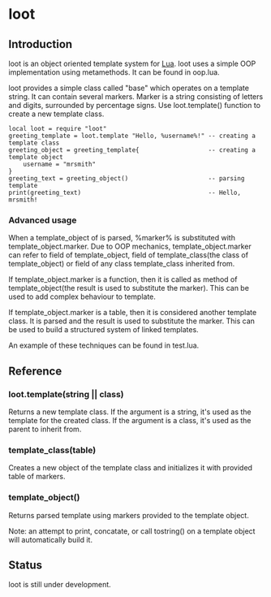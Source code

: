 # loot

## Introduction

loot is an object oriented template system for [Lua](http://www.lua.org/). loot uses a simple OOP implementation using metamethods. It can be found in oop.lua. 

loot provides a simple class called "base" which operates on a template string. It can contain several markers. Marker is a string consisting of letters and digits, surrounded by percentage signs. 
Use loot.template() function to create a new template class. 

    local loot = require "loot"
    greeting_template = loot.template "Hello, %username%!" -- creating a template class
    greeting_object = greeting_template{                   -- creating a template object
        username = "mrsmith"
    }
    greeting_text = greeting_object()                      -- parsing template
    print(greeting_text)                                   -- Hello, mrsmith!


### Advanced usage

When a template_object of is parsed, %marker% is substituted with template_object.marker. Due to OOP mechanics, template_object.marker can refer to field of template_object, field of template_class(the class of template_object) or field of any class template_class inherited from. 

If template_object.marker is a function, then it is called as method of template_object(the result is used to substitute the marker). This can be used to add complex behaviour to template. 

If template_object.marker is a table, then it is considered another template class. It is parsed and the result is used to substitute the marker. This can be used to build a structured system of linked templates. 

An example of these techniques can be found in test.lua.

## Reference

### loot.template(string || class)

Returns a new template class.
If the argument is a string, it's used as the template for the created class. 
If the argument is a class, it's used as the parent to inherit from. 

### template_class(table)

Creates a new object of the template class and initializes it with provided table of markers. 

### template_object()

Returns parsed template using markers provided to the template object. 

Note: an attempt to print, concatate, or call tostring() on a template object will automatically build it. 

## Status

loot is still under development. 
